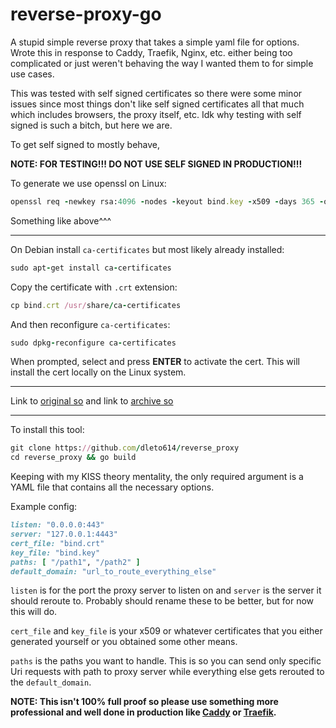# reverse-proxy-go

A stupid simple reverse proxy that takes a simple yaml file for options. Wrote this in response to Caddy, Traefik, Nginx, etc. either being too complicated or just weren't behaving the way I wanted them to for simple use cases.

This was tested with self signed certificates so there were some minor issues since most things don't like self signed certificates all that much which includes browsers, the proxy itself, etc. Idk why testing with self signed is such a bitch, but here we are.

To get self signed to mostly behave,

**NOTE: FOR TESTING!!! DO NOT USE SELF SIGNED IN PRODUCTION!!!**

To generate we use openssl on Linux:

```ruby
openssl req -newkey rsa:4096 -nodes -keyout bind.key -x509 -days 365 -out bind.crt -addext 'subjectAltName = IP:127.0.0.1' -subj '/C=US/ST=CA/L=SanFrancisco/O=MyCompany/OU=RND/CN=localhost/'
```

Something like above^^^

------

On Debian install `ca-certificates` but most likely already installed:

```ruby
sudo apt-get install ca-certificates
```

Copy the certificate with `.crt` extension:

```ruby
cp bind.crt /usr/share/ca-certificates
```

And then reconfigure `ca-certificates`:

```ruby
sudo dpkg-reconfigure ca-certificates
```

When prompted, select and press **ENTER** to activate the cert. This will install the cert locally on the Linux system.

---

Link to [original so](https://unix.stackexchange.com/a/90607) and link to [archive so](https://web.archive.org/web/20230729053542/https://unix.stackexchange.com/questions/90450/adding-a-self-signed-certificate-to-the-trusted-list/90607)

---

To install this tool:

```ruby
git clone https://github.com/dleto614/reverse_proxy
cd reverse_proxy && go build
```

Keeping with my KISS theory mentality, the only required argument is a YAML file that contains all the necessary options.

Example config:

```ruby
listen: "0.0.0.0:443"
server: "127.0.0.1:4443"
cert_file: "bind.crt"
key_file: "bind.key"
paths: [ "/path1", "/path2" ]
default_domain: "url_to_route_everything_else"
```

`listen` is for the port the proxy server to listen on and `server` is the server it should reroute to. Probably should rename these to be better, but for now this will do.

`cert_file` and `key_file` is your x509 or whatever certificates that you either generated yourself or you obtained some other means.

`paths` is the paths you want to handle. This is so you can send only specific Uri requests with path to proxy server while everything else gets rerouted to the `default_domain`.

**NOTE: This isn't 100% full proof so please use something more professional and well done in production like [Caddy](https://caddyserver.com/) or [Traefik](https://traefik.io/traefik/).**
